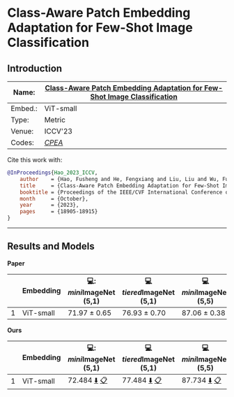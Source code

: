 # Class-Aware Patch Embedding Adaptation for Few-Shot Image Classification
## Introduction
| Name:    | [Class-Aware Patch Embedding Adaptation for Few-Shot Image Classification](https://openaccess.thecvf.com/content/ICCV2023/papers/Hao_Class-Aware_Patch_Embedding_Adaptation_for_Few-Shot_Image_Classification_ICCV_2023_paper.pdf)          |
|----------|-------------------------------|
| Embed.:  | ViT-small |
| Type:    | Metric       |
| Venue:   | ICCV'23                      |
| Codes:   | [*CPEA*](https://github.com/FushengHao/CPEA)                   |

Cite this work with:
```bibtex
@InProceedings{Hao_2023_ICCV,
    author    = {Hao, Fusheng and He, Fengxiang and Liu, Liu and Wu, Fuxiang and Tao, Dacheng and Cheng, Jun},
    title     = {Class-Aware Patch Embedding Adaptation for Few-Shot Image Classification},
    booktitle = {Proceedings of the IEEE/CVF International Conference on Computer Vision (ICCV)},
    month     = {October},
    year      = {2023},
    pages     = {18905-18915}
}
```
---
## Results and Models

**Paper**

|   | Embedding | 💻: *mini*ImageNet (5,1) | :computer: *tiered*ImageNet (5,1) | :computer:*mini*ImageNet (5,5) | :computer: *tiered*ImageNet (5,5) |
|---|-----------|--------------------|--------------------|--------------------|--------------------|
| 1 | ViT-small | 71.97 ± 0.65 | 76.93 ± 0.70 | 87.06 ± 0.38 | 90.12±0.45 |

**Ours**

|   | Embedding | 💻: *mini*ImageNet (5,1) | :computer: *tiered*ImageNet (5,1) | :computer:*mini*ImageNet (5,5) | :computer: *tiered*ImageNet (5,5) |
|---|-----------|--------------------|--------------------|--------------------|--------------------|
| 1 | ViT-small | 72.484 [:arrow_down:](https://drive.google.com/drive/folders/1mAHEnQ9AZbm8ILbU8hQa1V1l_h-i8Bjp?usp=sharing) [:clipboard:](https://github.com/Cbphcr/LibFewShot/blob/add-method-cpea-backbone-VitClassAware/reproduce/CPEA/CPEANet-miniImageNet--ravi-VisionTransformer-5-1.yaml) | 77.484 [:arrow_down:](https://drive.google.com/drive/folders/1d6Rm8-QwcDLIohAjkSx6vdGwNuYovAD2?usp=sharing) [:clipboard:](https://github.com/Cbphcr/LibFewShot/blob/add-method-cpea-backbone-VitClassAware/reproduce/CPEA/CPEANet-tiered_imagenet-VisionTransformer-5-1.yaml) | 87.734 [:arrow_down:](https://drive.google.com/drive/folders/1mAHEnQ9AZbm8ILbU8hQa1V1l_h-i8Bjp?usp=sharing) [:clipboard:](https://github.com/Cbphcr/LibFewShot/blob/add-method-cpea-backbone-VitClassAware/reproduce/CPEA/CPEANet-miniImageNet--ravi-VisionTransformer-5-5.yaml) | 90.139 [:arrow_down:](https://drive.google.com/drive/folders/1v3hfYSO4HjIC1JMLnOj6AjzyYLd2t7yJ?usp=sharing) [:clipboard:](https://github.com/Cbphcr/LibFewShot/blob/add-method-cpea-backbone-VitClassAware/reproduce/CPEA/CPEANet-tiered_imagenet-VisionTransformer-5-5.yaml) |
